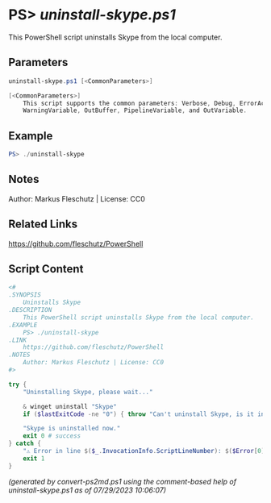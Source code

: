 PS> *uninstall-skype.ps1*
====================

This PowerShell script uninstalls Skype from the local computer.

Parameters
----------
```powershell
uninstall-skype.ps1 [<CommonParameters>]

[<CommonParameters>]
    This script supports the common parameters: Verbose, Debug, ErrorAction, ErrorVariable, WarningAction, 
    WarningVariable, OutBuffer, PipelineVariable, and OutVariable.
```

Example
-------
```powershell
PS> ./uninstall-skype

```

Notes
-----
Author: Markus Fleschutz | License: CC0

Related Links
-------------
https://github.com/fleschutz/PowerShell

Script Content
--------------
```powershell
<#
.SYNOPSIS
	Uninstalls Skype
.DESCRIPTION
	This PowerShell script uninstalls Skype from the local computer.
.EXAMPLE
	PS> ./uninstall-skype
.LINK
	https://github.com/fleschutz/PowerShell
.NOTES
	Author: Markus Fleschutz | License: CC0
#>

try {
	"Uninstalling Skype, please wait..."

	& winget uninstall "Skype"
	if ($lastExitCode -ne "0") { throw "Can't uninstall Skype, is it installed?" }

	"Skype is uninstalled now."
	exit 0 # success
} catch {
	"⚠️ Error in line $($_.InvocationInfo.ScriptLineNumber): $($Error[0])"
	exit 1
}
```

*(generated by convert-ps2md.ps1 using the comment-based help of uninstall-skype.ps1 as of 07/29/2023 10:06:07)*
